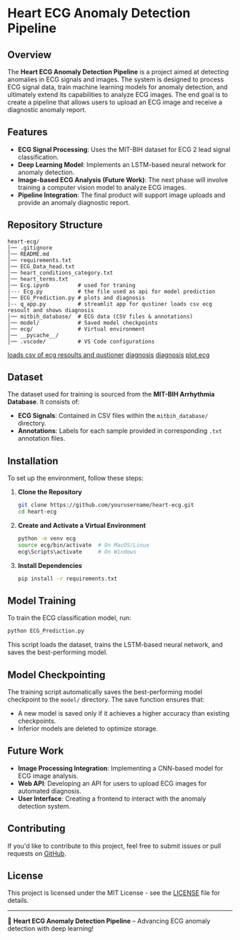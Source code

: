 # Heart ECG Anomaly Detection Pipeline

## Overview
The **Heart ECG Anomaly Detection Pipeline** is a project aimed at detecting anomalies in ECG signals and images. The system is designed to process ECG signal data, train machine learning models for anomaly detection, and ultimately extend its capabilities to analyze ECG images. The end goal is to create a pipeline that allows users to upload an ECG image and receive a diagnostic anomaly report.

## Features
- **ECG Signal Processing**: Uses the MIT-BIH dataset for ECG 2 lead signal classification.
- **Deep Learning Model**: Implements an LSTM-based neural network for anomaly detection.
- **Image-based ECG Analysis (Future Work)**: The next phase will involve training a computer vision model to analyze ECG images.
- **Pipeline Integration**: The final product will support image uploads and provide an anomaly diagnostic report.

## Repository Structure
```
heart-ecg/
│── .gitignore
│── README.md
│── requirements.txt
│── ECG_Data_head.txt
│── heart_conditions_category.txt
│── heart_terms.txt
│── Ecg.ipynb         # used for traning
|--- Ecg.py           # the file used as api for model prediction
│── ECG_Prediction.py # plots and diagnosis
|-- q_app.py          # streamlit app for qustiner loads csv ecg resoult and shows diagnosis
│── mitbih_database/  # ECG data (CSV files & annotations)
│── model/            # Saved model checkpoints
│── ecg/              # Virtual environment
│── __pycache__/
│── .vscode/          # VS Code configurations
```
[loads csv of ecg resoults and qustioner](screenshots\Screenshot_180018.png)
[diagnosis](screenshots\Screenshot_175351.png)
[diagnosis](screenshots\Screenshot_175918.png)
[plot ecg](screenshots\Screenshot_180018.png)

## Dataset
The dataset used for training is sourced from the **MIT-BIH Arrhythmia Database**. It consists of:
- **ECG Signals**: Contained in CSV files within the `mitbih_database/` directory.
- **Annotations**: Labels for each sample provided in corresponding `.txt` annotation files.

## Installation
To set up the environment, follow these steps:

1. **Clone the Repository**
   ```sh
   git clone https://github.com/yourusername/heart-ecg.git
   cd heart-ecg
   ```

2. **Create and Activate a Virtual Environment**
   ```sh
   python -m venv ecg
   source ecg/bin/activate  # On MacOS/Linux
   ecg\Scripts\activate     # On Windows
   ```

3. **Install Dependencies**
   ```sh
   pip install -r requirements.txt
   ```

## Model Training
To train the ECG classification model, run:
```sh
python ECG_Prediction.py
```
This script loads the dataset, trains the LSTM-based neural network, and saves the best-performing model.

## Model Checkpointing
The training script automatically saves the best-performing model checkpoint to the `model/` directory. The save function ensures that:
- A new model is saved only if it achieves a higher accuracy than existing checkpoints.
- Inferior models are deleted to optimize storage.

## Future Work
- **Image Processing Integration**: Implementing a CNN-based model for ECG image analysis.
- **Web API**: Developing an API for users to upload ECG images for automated diagnosis.
- **User Interface**: Creating a frontend to interact with the anomaly detection system.

## Contributing
If you'd like to contribute to this project, feel free to submit issues or pull requests on [GitHub](https://github.com/yourusername/heart-ecg).

## License
This project is licensed under the MIT License - see the [LICENSE](LICENSE) file for details.

---
🚀 **Heart ECG Anomaly Detection Pipeline** – Advancing ECG anomaly detection with deep learning!

